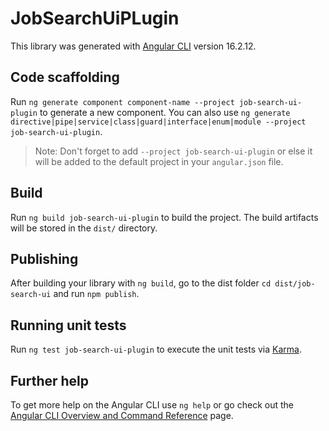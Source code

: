 # JobSearchUiPLugin

This library was generated with [Angular CLI](https://github.com/angular/angular-cli) version 16.2.12.

## Code scaffolding

Run `ng generate component component-name --project job-search-ui-plugin` to generate a new component. You can also use `ng generate directive|pipe|service|class|guard|interface|enum|module --project job-search-ui-plugin`.

> Note: Don't forget to add `--project job-search-ui-plugin` or else it will be added to the default project in your `angular.json` file.

## Build

Run `ng build job-search-ui-plugin` to build the project. The build artifacts will be stored in the `dist/` directory.

## Publishing

After building your library with `ng build`, go to the dist folder `cd dist/job-search-ui` and run `npm publish`.

## Running unit tests

Run `ng test job-search-ui-plugin` to execute the unit tests via [Karma](https://karma-runner.github.io).

## Further help

To get more help on the Angular CLI use `ng help` or go check out the [Angular CLI Overview and Command Reference](https://angular.io/cli) page.
